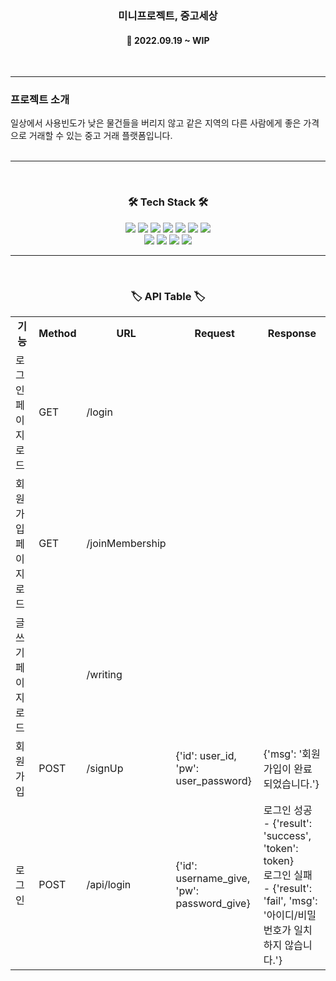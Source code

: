 <h3 align="center"><b>미니프로젝트, 중고세상</b></h3>

<h4 align="center">📆 2022.09.19 ~ WIP</h4>
<br>

---

<h3><b>프로젝트 소개</b></h3>
일상에서 사용빈도가 낮은 물건들을 버리지 않고 같은 지역의 다른 사람에게 좋은 가격으로 거래할 수 있는 중고 거래 플랫폼입니다.
<br><br> 

---

<br>
<h3 align="center"><b>🛠 Tech Stack 🛠</b></h3>
<p align="center">
<img src="https://img.shields.io/badge/javascript-F7DF1E?style=for-the-badge&logo=javascript&logoColor=black">
<img src="https://img.shields.io/badge/jquery-0769AD?style=for-the-badge&logo=jquery&logoColor=white">
<img src="https://img.shields.io/badge/html-E34F26?style=for-the-badge&logo=html5&logoColor=white">
<img src="https://img.shields.io/badge/css-1572B6?style=for-the-badge&logo=css3&logoColor=white">
<img src="https://img.shields.io/badge/github-181717?style=for-the-badge&logo=github&logoColor=white">
<img src="https://img.shields.io/badge/linux-FCC624?style=for-the-badge&logo=linux&logoColor=black">
<img src="https://img.shields.io/badge/aws-232F3E?style=for-the-badge&logo=aws&logoColor=white">
</br>
<img src="https://img.shields.io/badge/Docker-2496ED?style=for-the-badge&logo=Docker&logoColor=white">
<img src="https://img.shields.io/badge/Python-F80000?style=for-the-badge&logo=Python&logoColor=white">
<img src="https://img.shields.io/badge/Flask-4FC08D?style=for-the-badge&logo=Flask&logoColor=white">
<img src="https://img.shields.io/badge/MongoDB-61DAFB?style=for-the-badge&logo=MongoDB&logoColor=white">

---

<br>
<h3 align="center"><b>🏷 API Table 🏷</b></h3>
<table width="100%">
    <tr align="center">
	<td width="12%"><b>기능</b></td>
        <td width="5%"><b>Method</b></td>
        <td width="12%"><b>URL</b></td>
        <td width="30%"><b>Request</b></td>
        <td width="31%"><b>Response</b></td>
    </tr>
    </tr>
    <tr>
        <td width="12%">로그인 페이지 로드</td>
        <td width="5%">GET</td>
        <td width="12%">/login</td>
        <td width="30%"></td>
        <td width="31%"></td>
    </tr>
    <tr>
        <td width="12%">회원가입 페이지 로드</td>
        <td width="5%">GET</td>
        <td width="12%">/joinMembership</td>
        <td width="30%"></td>
        <td width="31%"></td>
    </tr>
    <tr>
        <td width="12%">글쓰기 페이지 로드</td>
        <td width="5%"></td>
        <td width="12%">/writing</td>
        <td width="30%"></td>
        <td width="31%"></td>
    </tr>
    <tr>
        <td width="12%">회원가입</td>
        <td width="5%">POST</td>
        <td width="12%">/signUp</td>
        <td width="30%">{'id': user_id,  'pw': user_password}</td>
        <td width="31%">{'msg': '회원가입이 완료되었습니다.'}</td>
    </tr>
    <tr>
        <td width="12%">로그인</td>
        <td width="5%">POST</td>
        <td width="12%">/api/login</td>
        <td width="30%">{'id': username_give, 'pw': password_give}</td>
        <td width="31%">로그인 성공 - {'result': 'success', 'token': token}<br>로그인 실패 - {'result': 'fail', 'msg': '아이디/비밀번호가 일치하지 않습니다.'}</td>
    </tr>
</table>

<br>
